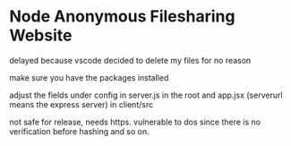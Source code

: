 # Node Anonymous Filesharing Website

delayed because vscode decided to delete my files for no reason

make sure you have the packages installed

adjust the fields under config in server.js in the root and app.jsx (serverurl means the express server) in client/src

not safe for release, needs https. vulnerable to dos since there is no verification before hashing and so on.
